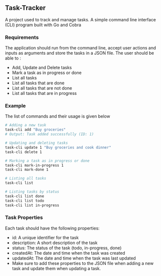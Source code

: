 ## Task-Tracker
A project used to track and manage tasks. A simple command line interface (CLI) program built with Go and Cobra

### Requirements
The application should run from the command line, accept user actions and inputs as arguments and store the tasks in a JSON file. The user should be able to :
- Add, Update and Delete tasks
- Mark a task as in progress or done
- List all tasks
- List all tasks that are done
- List all tasks that are not done
- List all tasks that are in progress

### Example
The list of commands and their usage is given below
```sh
# Adding a new task
task-cli add "Buy groceries"
# Output: Task added successfully (ID: 1)

# Updating and deleting tasks
task-cli update 1 "Buy groceries and cook dinner"
task-cli delete 1

# Marking a task as in progress or done
task-cli mark-in-progress 1
task-cli mark-done 1

# Listing all tasks
task-cli list

# Listing tasks by status
task-cli list done
task-cli list todo
task-cli list in-progress
```

### Task Properties
Each task should have the following properties:

- id: A unique identifier for the task
- description: A short description of the task
- status: The status of the task (todo, in-progress, done)
- createdAt: The date and time when the task was created
- updatedAt: The date and time when the task was last updated
- Make sure to add these properties to the JSON file when adding a new task and update them when updating a task.
